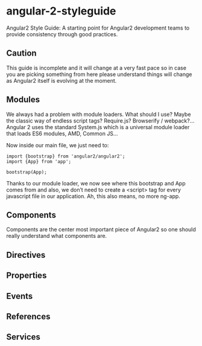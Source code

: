 # angular-2-styleguide
Angular2 Style Guide: A starting point for Angular2 development teams to provide consistency through good practices.

## Caution ##
This guide is incomplete and it will change at a very fast pace so in case you are picking something from here please understand things will change as Angular2 itself is evolving at the moment.


## Modules ##

We always had a problem with module loaders. What should I use? Maybe the classic way of endless script tags? Require.js? Browserify / webpack?… Angular 2 uses the standard System.js which is a universal module loader that loads ES6 modules, AMD, Common JS…

Now inside our main file, we just need to:

```
import {bootstrap} from 'angular2/angular2';
import {App} from 'app';

bootstrap(App);
```

Thanks to our module loader, we now see where this bootstrap and App comes from and also, we don’t need to create a \<script\> tag for every javascript file in our application. Ah, this also means, no more ng-app.


## Components ##

Components are the center most important piece of Angular2 so one should really understand what components are.


## Directives ##


## Properties  ##


## Events ##


## References ##


## Services ##

